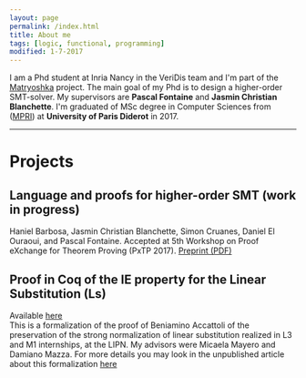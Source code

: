 ```yaml
---
layout: page
permalink: /index.html
title: About me
tags: [logic, functional, programming]
modified: 1-7-2017
---
```


I am a Phd student at Inria Nancy in the VeriDis team and I'm part of the [Matryoshka](http://matryoshka.gforge.inria.fr/#Team) project. The main goal of my Phd is to design a higher-order SMT-solver. My supervisors are **Pascal Fontaine** and  **Jasmin Christian Blanchette**. 
I'm graduated of MSc degree in Computer Sciences from ([MPRI](https://wikimpri.dptinfo.ens-cachan.fr/doku.php)) at **University of Paris Diderot** in 2017.

---
# Projects


## Language and proofs for higher-order SMT (work in progress)
Haniel Barbosa, Jasmin Christian Blanchette, Simon Cruanes, Daniel El Ouraoui, and Pascal Fontaine. Accepted at 5th Workshop on Proof eXchange for Theorem Proving (PxTP 2017). [Preprint (PDF)](http://matryoshka.gforge.inria.fr/pubs/PxTP2017.pdf) 

## Proof in Coq of the IE property for the Linear Substitution (Ls)
	
  Available [here](https://www-lipn.univ-paris13.fr/~mayero/IE/)  
  This is a formalization of the proof of Beniamino Accattoli of the preservation of the strong normalization of 
  linear substitution realized in L3 and M1 internships, at the LIPN.
  My advisors were Micaela Mayero and Damiano Mazza. 
  For more details you may look in the unpublished article about this formalization 
  [here](/links/IEproperty.pdf)



<!-- <a markdown="0" href="{{ site.url }}/technical-details" class="btn">Technical Details</a> -->
